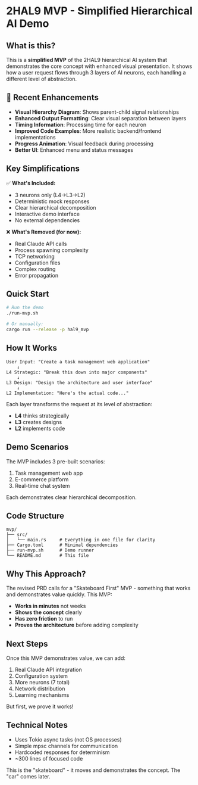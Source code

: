 # 2HAL9 MVP - Simplified Hierarchical AI Demo

## What is this?

This is a **simplified MVP** of the 2HAL9 hierarchical AI system that demonstrates the core concept with enhanced visual presentation. It shows how a user request flows through 3 layers of AI neurons, each handling a different level of abstraction.

## 🎯 Recent Enhancements

- **Visual Hierarchy Diagram**: Shows parent-child signal relationships
- **Enhanced Output Formatting**: Clear visual separation between layers
- **Timing Information**: Processing time for each neuron
- **Improved Code Examples**: More realistic backend/frontend implementations
- **Progress Animation**: Visual feedback during processing
- **Better UI**: Enhanced menu and status messages

## Key Simplifications

✅ **What's Included:**
- 3 neurons only (L4→L3→L2)
- Deterministic mock responses
- Clear hierarchical decomposition
- Interactive demo interface
- No external dependencies

❌ **What's Removed (for now):**
- Real Claude API calls
- Process spawning complexity
- TCP networking
- Configuration files
- Complex routing
- Error propagation

## Quick Start

```bash
# Run the demo
./run-mvp.sh

# Or manually:
cargo run --release -p hal9_mvp
```

## How It Works

```
User Input: "Create a task management web application"
    ↓
L4 Strategic: "Break this down into major components"
    ↓
L3 Design: "Design the architecture and user interface"
    ↓
L2 Implementation: "Here's the actual code..."
```

Each layer transforms the request at its level of abstraction:
- **L4** thinks strategically
- **L3** creates designs
- **L2** implements code

## Demo Scenarios

The MVP includes 3 pre-built scenarios:
1. Task management web app
2. E-commerce platform  
3. Real-time chat system

Each demonstrates clear hierarchical decomposition.

## Code Structure

```
mvp/
├── src/
│   └── main.rs     # Everything in one file for clarity
├── Cargo.toml      # Minimal dependencies
├── run-mvp.sh      # Demo runner
└── README.md       # This file
```

## Why This Approach?

The revised PRD calls for a "Skateboard First" MVP - something that works and demonstrates value quickly. This MVP:

- **Works in minutes** not weeks
- **Shows the concept** clearly
- **Has zero friction** to run
- **Proves the architecture** before adding complexity

## Next Steps

Once this MVP demonstrates value, we can add:
1. Real Claude API integration
2. Configuration system
3. More neurons (7 total)
4. Network distribution
5. Learning mechanisms

But first, we prove it works!

## Technical Notes

- Uses Tokio async tasks (not OS processes)
- Simple mpsc channels for communication
- Hardcoded responses for determinism
- ~300 lines of focused code

This is the "skateboard" - it moves and demonstrates the concept. The "car" comes later.